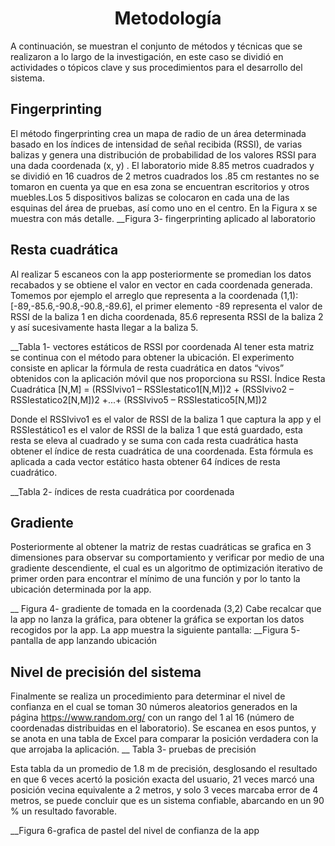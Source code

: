 <H1 align = "center">
	Metodología 
  <a href="#">
  </a>
</H1>

A continuación, se muestran el conjunto de métodos y técnicas que se realizaron a lo largo de la investigación, 
en este caso se dividió en actividades o tópicos clave y sus procedimientos para el desarrollo del sistema.


## Fingerprinting 
El método fingerprinting crea un mapa de radio de un área determinada basado en los índices de intensidad de señal recibida (RSSI),
de varias balizas y genera una distribución de probabilidad de los valores RSSI para una dada coordenada (x, y) .	El laboratorio mide 8.85
metros cuadrados y se dividió en 16 cuadros de 2 metros cuadrados los .85 cm restantes no se tomaron en cuenta ya que en esa zona se encuentran
escritorios y otros muebles.Los 5 dispositivos balizas se colocaron en cada una de las esquinas del área de pruebas, así como uno en el centro. 
En la Figura x se muestra con más detalle.
__Figura 3- fingerprinting aplicado al laboratorio
 
## Resta cuadrática 

Al realizar 5 escaneos con la app posteriormente se promedian los datos recabados y se obtiene el valor en vector en cada coordenada generada.
Tomemos por ejemplo el arreglo que representa a la coordenada (1,1): [-89,-85.6,-90.8,-90.8,-89.6], el primer elemento -89 representa el valor
de RSSI de la baliza 1 en dicha coordenada, 85.6 representa RSSI de la baliza 2 y así sucesivamente hasta llegar a la baliza 5.

__Tabla 1- vectores estáticos de RSSI por coordenada
Al tener esta matriz se continua con el método para obtener la ubicación. El experimento consiste en aplicar la fórmula de resta cuadrática en datos
“vivos” obtenidos con la aplicación móvil que nos proporciona su RSSI.
Índice Resta Cuadrática [N,M] = (RSSIvivo1 – RSSIestatico1[N,M])2 + (RSSIvivo2 – RSSIestatico2[N,M])2 +...+ (RSSIvivo5 – RSSIestatico5[N,M])2


Donde el RSSIvivo1 es el valor de RSSI de la baliza 1 que captura la app y el RSSIestático1 es el valor de RSSI de la baliza 1 que está guardado,
esta resta se eleva al cuadrado y se suma con cada resta cuadrática hasta obtener el índice de resta cuadrática de una coordenada.
Esta fórmula es aplicada a cada vector estático hasta obtener 64 índices de resta cuadrático.

__Tabla 2- índices de resta cuadrática por coordenada

## Gradiente 
Posteriormente al obtener la matriz de restas cuadráticas se grafica en 3 dimensiones para observar su comportamiento y verificar por medio de
una gradiente descendiente, el cual es un algoritmo de optimización iterativo de primer orden para encontrar el mínimo de una función y
por lo tanto la ubicación determinada por la app.

__ Figura 4- gradiente de tomada en la coordenada (3,2)
Cabe recalcar que la app no lanza la gráfica, para obtener la gráfica se exportan los datos recogidos por la app. La app muestra la siguiente pantalla:
__Figura 5- pantalla de app lanzando ubicación

##	Nivel de precisión del sistema 
Finalmente se realiza un procedimiento para determinar el nivel de confianza en el cual se toman 30 números aleatorios generados en la página
https://www.random.org/ con un rango del 1 al 16 (número de coordenadas distribuidas en el laboratorio). Se escanea en esos puntos, y se anota
en una tabla de Excel para comparar la posición verdadera con la que arrojaba la aplicación.
__ Tabla 3- pruebas de precisión

Esta tabla da un promedio de 1.8 m de precisión, desglosando el resultado en que 6 veces acertó la posición exacta del usuario, 21 veces marcó una
posición vecina equivalente a 2 metros, y solo 3 veces marcaba error de 4 metros, se puede concluir que es un sistema confiable, abarcando en un 90 % un resultado favorable.

__Figura 6-grafica de pastel del nivel de confianza de la app
